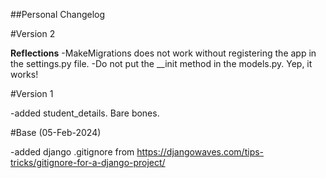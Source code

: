 ##Personal Changelog

#Version 2

**Reflections**
-MakeMigrations does not work without registering the app in the settings.py file. 
-Do not put the __init method in the models.py. Yep, it works!

#Version 1

-added student_details. Bare bones.

#Base (05-Feb-2024)

-added django .gitignore from https://djangowaves.com/tips-tricks/gitignore-for-a-django-project/